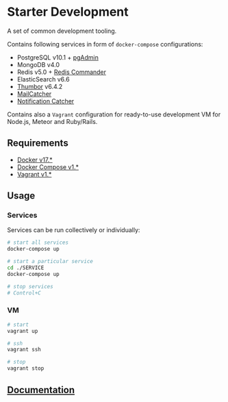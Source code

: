# Starter Development

A set of common development tooling.

Contains following services in form of `docker-compose` configurations:

- PostgreSQL v10.1 + [pgAdmin](https://www.pgadmin.org/)
- MongoDB v4.0
- Redis v5.0 + [Redis Commander](http://joeferner.github.io/redis-commander/)
- ElasticSearch v6.6
- [Thumbor](http://thumbor.org/) v6.4.2
- [MailCatcher](https://mailcatcher.me/)
- [Notification Catcher](https://github.com/notifme/catcher)

Contains also a `Vagrant` configuration for ready-to-use development VM for Node.js, Meteor and Ruby/Rails.

## Requirements

- [Docker v17.\*](https://docs.docker.com/engine/installation/linux/ubuntu/#install-docker)
- [Docker Compose v1.\*](https://docs.docker.com/compose/install/#alternative-install-options)
- [Vagrant v1.\*](https://www.vagrantup.com/)

## Usage

### Services

Services can be run collectively or individually:

```sh
# start all services
docker-compose up

# start a particular service
cd ./SERVICE
docker-compose up

# stop services
# Control+C
```

### VM

```sh
# start
vagrant up

# ssh
vagrant ssh

# stop
vagrant stop
```

## [Documentation](./docs)
